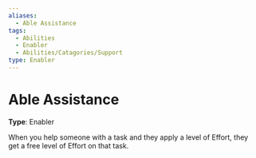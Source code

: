 ```yaml
---
aliases:
  - Able Assistance
tags:
  - Abilities
  - Enabler
  - Abilities/Catagories/Support
type: Enabler
---
```


# Able Assistance

**Type**: Enabler

When you help someone with a task and they apply a level of Effort, they get a free level of Effort on that task.
